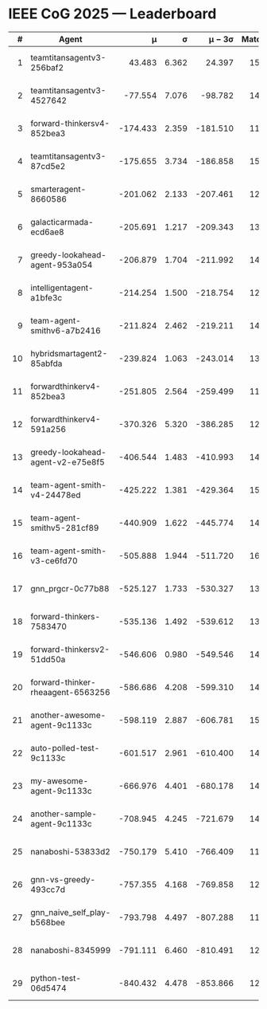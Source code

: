 # IEEE CoG 2025 — Leaderboard

| # | Agent | μ | σ | μ − 3σ | Matches | Updated |
|---:|---|---:|---:|---:|---:|---|
| 1 | teamtitansagentv3-256baf2 | 43.483 | 6.362 | 24.397 | 15096 | 2025-08-22 10:46 |
| 2 | teamtitansagentv3-4527642 | -77.554 | 7.076 | -98.782 | 14350 | 2025-08-22 10:46 |
| 3 | forward-thinkersv4-852bea3 | -174.433 | 2.359 | -181.510 | 11644 | 2025-08-22 10:46 |
| 4 | teamtitansagentv3-87cd5e2 | -175.655 | 3.734 | -186.858 | 15566 | 2025-08-22 10:46 |
| 5 | smarteragent-8660586 | -201.062 | 2.133 | -207.461 | 12471 | 2025-08-22 10:46 |
| 6 | galacticarmada-ecd6ae8 | -205.691 | 1.217 | -209.343 | 13880 | 2025-08-22 10:46 |
| 7 | greedy-lookahead-agent-953a054 | -206.879 | 1.704 | -211.992 | 14032 | 2025-08-22 10:46 |
| 8 | intelligentagent-a1bfe3c | -214.254 | 1.500 | -218.754 | 12517 | 2025-08-22 10:46 |
| 9 | team-agent-smithv6-a7b2416 | -211.824 | 2.462 | -219.211 | 14420 | 2025-08-22 10:46 |
| 10 | hybridsmartagent2-85abfda | -239.824 | 1.063 | -243.014 | 13045 | 2025-08-22 10:46 |
| 11 | forwardthinkerv4-852bea3 | -251.805 | 2.564 | -259.499 | 11946 | 2025-08-22 10:46 |
| 12 | forwardthinkerv4-591a256 | -370.326 | 5.320 | -386.285 | 12157 | 2025-08-22 10:46 |
| 13 | greedy-lookahead-agent-v2-e75e8f5 | -406.544 | 1.483 | -410.993 | 14492 | 2025-08-22 10:46 |
| 14 | team-agent-smith-v4-24478ed | -425.222 | 1.381 | -429.364 | 15202 | 2025-08-22 10:46 |
| 15 | team-agent-smithv5-281cf89 | -440.909 | 1.622 | -445.774 | 14660 | 2025-08-22 10:46 |
| 16 | team-agent-smith-v3-ce6fd70 | -505.888 | 1.944 | -511.720 | 16022 | 2025-08-22 10:46 |
| 17 | gnn_prgcr-0c77b88 | -525.127 | 1.733 | -530.327 | 13120 | 2025-08-22 10:46 |
| 18 | forward-thinkers-7583470 | -535.136 | 1.492 | -539.612 | 13680 | 2025-08-22 10:46 |
| 19 | forward-thinkersv2-51dd50a | -546.606 | 0.980 | -549.546 | 14428 | 2025-08-22 10:46 |
| 20 | forward-thinker-rheaagent-6563256 | -586.686 | 4.208 | -599.310 | 14088 | 2025-08-22 10:46 |
| 21 | another-awesome-agent-9c1133c | -598.119 | 2.887 | -606.781 | 15580 | 2025-08-22 10:46 |
| 22 | auto-polled-test-9c1133c | -601.517 | 2.961 | -610.400 | 14720 | 2025-08-22 10:46 |
| 23 | my-awesome-agent-9c1133c | -666.976 | 4.401 | -680.178 | 14760 | 2025-08-22 10:46 |
| 24 | another-sample-agent-9c1133c | -708.945 | 4.245 | -721.679 | 14680 | 2025-08-22 10:46 |
| 25 | nanaboshi-53833d2 | -750.179 | 5.410 | -766.409 | 11300 | 2025-08-22 10:46 |
| 26 | gnn-vs-greedy-493cc7d | -757.355 | 4.168 | -769.858 | 12100 | 2025-08-22 10:46 |
| 27 | gnn_naive_self_play-b568bee | -793.798 | 4.497 | -807.288 | 11720 | 2025-08-22 10:46 |
| 28 | nanaboshi-8345999 | -791.111 | 6.460 | -810.491 | 12410 | 2025-08-22 10:46 |
| 29 | python-test-06d5474 | -840.432 | 4.478 | -853.866 | 12090 | 2025-08-22 10:46 |
